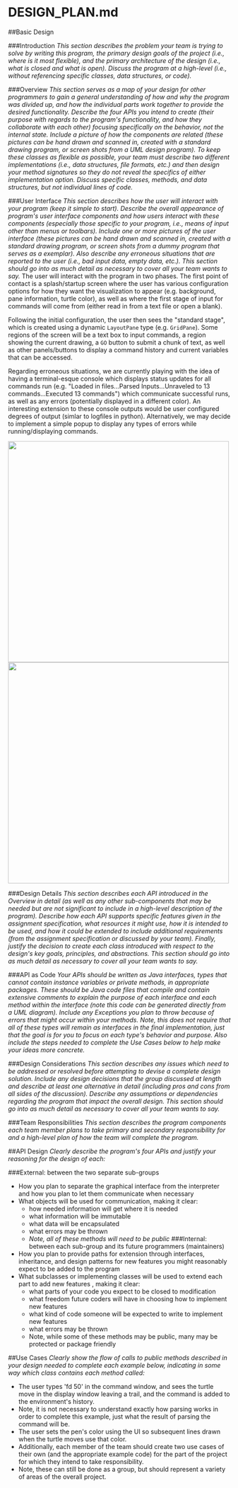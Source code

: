 # DESIGN_PLAN.md

##Basic Design

###Introduction
*This section describes the problem your team is trying to solve by writing this program, the primary design goals of the project (i.e., where is it most flexible), and the primary architecture of the design (i.e., what is closed and what is open). Discuss the program at a high-level (i.e., without referencing specific classes, data structures, or code).*

###Overview
*This section serves as a map of your design for other programmers to gain a general understanding of how and why the program was divided up, and how the individual parts work together to provide the desired functionality. Describe the four APIs you intend to create (their purpose with regards to the program's functionality, and how they collaborate with each other) focusing specifically on the behavior, not the internal state. Include a picture of how the components are related (these pictures can be hand drawn and scanned in, created with a standard drawing program, or screen shots from a UML design program). To keep these classes as flexible as possible, your team must describe two different implementations (i.e., data structures, file formats, etc.) and then design your method signatures so they do not reveal the specifics of either implementation option. Discuss specific classes, methods, and data structures, but not individual lines of code.*

###User Interface
*This section describes how the user will interact with your program (keep it simple to start). Describe the overall appearance of program's user interface components and how users interact with these components (especially those specific to your program, i.e., means of input other than menus or toolbars). Include one or more pictures of the user interface (these pictures can be hand drawn and scanned in, created with a standard drawing program, or screen shots from a dummy program that serves as a exemplar). Also describe any erroneous situations that are reported to the user (i.e., bad input data, empty data, etc.). This section should go into as much detail as necessary to cover all your team wants to say.*
The user will interact with the program in two phases. The first point of contact is a splash/startup screen where the user
has various configuration options for how they want the visualization to appear (e.g. background, pane information, turtle
color), as well as where the first stage of input for commands will come from (either read in from a text file or open a blank).

Following the initial configuration, the user then sees the "standard stage", which is created using a dynamic ```LayoutPane```
type (e.g. ```GridPane```). Some regions of the screen will be a text box to input commands, a region showing the current
drawing, a ```GO``` button to submit a chunk of text, as well as other panels/buttons to display a command history and current
variables that can be accessed.

Regarding erroneous situations, we are currently playing with the idea of having a terminal-esque console which displays 
status updates for all commands run (e.g. "Loaded in files...Parsed Inputs...Unraveled to 13 commands...Executed 13 commands")
which communicate successful runs, as well as any errors (potentially displayed in a different color). An interesting extension
to these console outputs would be user configured degrees of output (simlar to logfiles in python). Alternatively, we 
may decide to implement a simple popup to display any types of errors while running/displaying commands.

<img src="https://i.imgur.com/mI08ur8.jpg" width="500">

<img src="https://i.imgur.com/ReAJrfJ.jpg" width="500">

###Design Details
*This section describes each API introduced in the Overview in detail (as well as any other sub-components that may be needed but are not significant to include in a high-level description of the program). Describe how each API supports specific features given in the assignment specification, what resources it might use, how it is intended to be used, and how it could be extended to include additional requirements (from the assignment specification or discussed by your team). Finally, justify the decision to create each class introduced with respect to the design's key goals, principles, and abstractions. This section should go into as much detail as necessary to cover all your team wants to say.*

###API as Code
*Your APIs should be written as Java interfaces, types that cannot contain instance variables or private methods, in appropriate packages. These should be Java code files that compile and contain extensive comments to explain the purpose of each interface and each method within the interface (note this code can be generated directly from a UML diagram). Include any Exceptions you plan to throw because of errors that might occur within your methods. Note, this does not require that all of these types will remain as interfaces in the final implementation, just that the goal is for you to focus on each type's behavior and purpose. Also include the steps needed to complete the Use Cases below to help make your ideas more concrete.*

###Design Considerations
*This section describes any issues which need to be addressed or resolved before attempting to devise a complete design solution. Include any design decisions that the group discussed at length and describe at least one alternative in detail (including pros and cons from all sides of the discussion). Describe any assumptions or dependencies regarding the program that impact the overall design. This section should go into as much detail as necessary to cover all your team wants to say.*

###Team Responsibilities
*This section describes the program components each team member plans to take primary and secondary responsibility for and a high-level plan of how the team will complete the program.*

##API Design
*Clearly describe the program's four APIs and justify your reasoning for the design of each:*

###External: between the two separate sub-groups
- How you plan to separate the graphical interface from the interpreter and how you plan to let
  them communicate when necessary
- What objects will be used for communication, making it clear:
    - how needed information will get where it is needed
    - what information will be immutable
    - what data will be encapsulated
    - what errors may be thrown
    - _Note, all of these methods will need to be public_
###Internal: between each sub-group and its future programmers (maintainers)
- How you plan to provide paths for extension through interfaces, inheritance, and design patterns
 for new features you might reasonably expect to be added to the program
- What subclasses or implementing classes will be used to extend each part to add new features
, making it clear:
    - what parts of your code you expect to be closed to modification
    - what freedom future coders will have in choosing how to implement new features
    - what kind of code someone will be expected to write to implement new features
    - what errors may be thrown
    - Note, while some of these methods may be public, many may be protected or package friendly


##Use Cases
*Clearly show the flow of calls to public methods described in your design needed to complete each example below, indicating in some way which class contains each method called:*

- The user types 'fd 50' in the command window, and sees the turtle move in the display window
 leaving a trail, and the command is added to the environment's history.
- Note, it is not necessary to understand exactly how parsing works in order to complete this
 example, just what the result of parsing the command will be.
- The user sets the pen's color using the UI so subsequent lines drawn when the turtle moves use
 that color.
- Additionally, each member of the team should create two use cases of their own (and the
 appropriate example code) for the part of the project for which they intend to take responsibility.
- Note, these can still be done as a group, but should represent a variety of areas of the overall
 project.